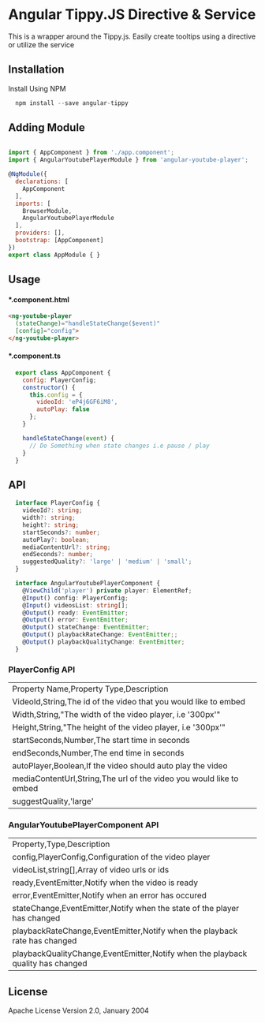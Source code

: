 # Angular Tippy.JS Directive & Service

  This is a wrapper around the Tippy.js. Easily create tooltips using a directive or utilize the service


## Installation

Install Using NPM

```javascript
  npm install --save angular-tippy
```


## Adding Module 

```javascript

import { AppComponent } from './app.component';
import { AngularYoutubePlayerModule } from 'angular-youtube-player';

@NgModule({
  declarations: [
    AppComponent
  ],
  imports: [
    BrowserModule,
    AngularYoutubePlayerModule
  ],
  providers: [],
  bootstrap: [AppComponent]
})
export class AppModule { }

```

## Usage

#### *.component.html
```html
<ng-youtube-player 
  (stateChange)="handleStateChange($event)"
  [config]="config">
</ng-youtube-player>
```


#### *.component.ts
```javascript
  export class AppComponent {
    config: PlayerConfig;
    constructor() {
      this.config = {
        videoId: 'eP4j6GF6iM8',
        autoPlay: false
      };
    }

    handleStateChange(event) {
      // Do Something when state changes i.e pause / play
    }
  }
```

## API

```typescript
  interface PlayerConfig {
    videoId?: string;
    width?: string;
    height?: string;
    startSeconds?: number;
    autoPlay?: boolean;
    mediaContentUrl?: string;
    endSeconds?: number;
    suggestedQuality?: 'large' | 'medium' | 'small';
  }

  interface AngularYoutubePlayerComponent {
    @ViewChild('player') private player: ElementRef;
    @Input() config: PlayerConfig;
    @Input() videosList: string[];
    @Output() ready: EventEmitter;
    @Output() error: EventEmitter;
    @Output() stateChange: EventEmitter;
    @Output() playbackRateChange: EventEmitter;;
    @Output() playbackQualityChange: EventEmitter;
  }
```


### PlayerConfig API

|                                                                                                              | 
|--------------------------------------------------------------------------------------------------------------| 
| Property Name,Property Type,Description                                                                      | 
| VideoId,String,The id of the video that you would like to embed                                              | 
| Width,String,"The width of the video player, i.e '300px'"                                                    | 
| Height,String,"The height of the video player, i.e '300px'"                                                  | 
| startSeconds,Number,The start time in seconds                                                                | 
| endSeconds,Number,The end time in seconds                                                                    | 
| autoPlayer,Boolean,If the video should auto play the video                                                   | 
| mediaContentUrl,String,The url of the video you would like to embed                                          | 
| suggestQuality,'large' | 'small' | 'medium' | 'hd720' | 'highres' | default,Specfiy the quality of the video | 


### AngularYoutubePlayerComponent API

|                                                                                 | 
|---------------------------------------------------------------------------------| 
| Property,Type,Description                                                       | 
| config,PlayerConfig,Configuration of the video player                           | 
| videoList,string[],Array of video urls or ids                                   | 
| ready,EventEmitter,Notify when the video is ready                               | 
| error,EventEmitter,Notify when an error has occured                             | 
| stateChange,EventEmitter,Notify when the state of the player has changed        | 
| playbackRateChange,EventEmitter,Notify when the playback rate has changed       | 
| playbackQualityChange,EventEmitter,Notify when the playback quality has changed | 


    
## License



Apache License Version 2.0, January 2004
